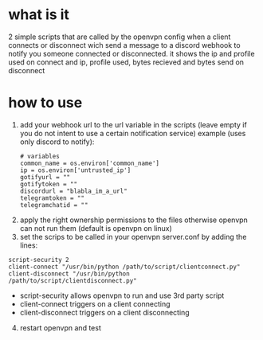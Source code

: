 # what is it
2 simple scripts that are called by the openvpn config when a client connects or disconnect wich send a message to a discord webhook to notify you someone connected or disconnected. it shows the ip and profile used on connect and ip, profile used, bytes recieved and bytes send on disconnect

# how to use
1. add your webhook url to the url variable in the scripts (leave empty if you do not intent to use a certain notification service)
example (uses only discord to notify):
    ```
    # variables
    common_name = os.environ['common_name']
    ip = os.environ['untrusted_ip']
    gotifyurl = ""
    gotifytoken = ""
    discordurl = "blabla_im_a_url"
    telegramtoken = ""
    telegramchatid = ""
    ```
2. apply the right ownership permissions to the files otherwise openvpn can not run them (default is openvpn on linux)
3. set the scrips to be called in your openvpn server.conf by adding the lines:
```
script-security 2
client-connect "/usr/bin/python /path/to/script/clientconnect.py"
client-disconnect "/usr/bin/python /path/to/script/clientdisconnect.py"
```
* script-security allows openvpn to run and use 3rd party script
* client-connect triggers on a client connecting
* client-disconnect triggers on a client disconnecting
4. restart openvpn and test